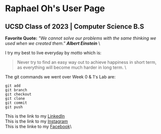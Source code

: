 # Raphael Oh's User Page 

## UCSD Class of 2023 | Computer Science B.S 

**Favorite Quote:** *"We cannot solve our problems with the same thinking we used when we created them."* ***Albert Einstein*** \

I try my best to live everyday by motto which is: 
>Never try to find an easy way out to achieve happiness in short term, as everything will become much harder in long term. \

The git commands we went over Week 0 & 1's Lab are:

```
git add
git branch
git checkout
git clone
git commit
git push
```

This is the link to my [LinkedIn](https://www.linkedin.com/in/raphaeloh96/)\
This is the link to my [Instagram](https://www.instagram.com/raphaeloh96/)\
This is the linke to my [Facebook](https://www.facebook.com/raphaeloh96/)\


